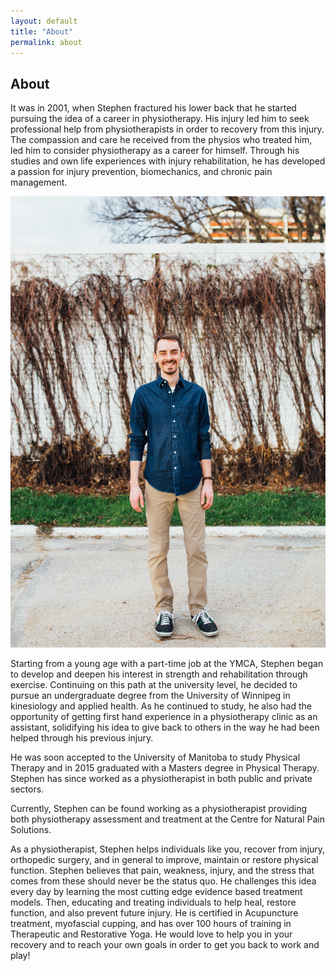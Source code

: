 ```yaml
---
layout: default
title: "About"
permalink: about
---
```

## About

It was in 2001, when Stephen fractured his lower back that he started pursuing the idea of a career in physiotherapy. His injury led him to seek professional help from physiotherapists in order to recovery from this injury. The compassion and care he received from the physios who treated him, led him to consider physiotherapy as a career for himself. Through his studies and own life experiences with injury rehabilitation, he has developed a passion for injury prevention, biomechanics, and chronic pain management.

<img src="https://github.com/klattphysio/klattphysio.github.io/blob/master/_pictures/Stephen_50.jpg?raw=true" title="Stephen Klatt, MPT" width="640">

Starting from a young age with a part-time job at the YMCA, Stephen began to develop and deepen his interest in strength and rehabilitation through exercise. Continuing on this path at the university level, he decided to pursue an undergraduate degree from the University of Winnipeg in kinesiology and applied health. As he continued to study, he also had the opportunity of getting first hand experience in a physiotherapy clinic as an assistant, solidifying his idea to give back to others in the way he had been helped through his previous injury.

He was soon accepted to the University of Manitoba to study Physical Therapy and in 2015 graduated with a Masters degree in Physical Therapy. Stephen has since worked as a physiotherapist in both public and private sectors.

Currently, Stephen can be found working as a physiotherapist providing both physiotherapy assessment and treatment at the Centre for Natural Pain Solutions.

As a physiotherapist, Stephen helps individuals like you, recover from injury, orthopedic surgery, and in general to improve, maintain or restore physical function. Stephen believes that pain, weakness, injury, and the stress that comes from these should never be the status quo. He challenges this idea every day by learning the most cutting edge evidence based treatment models. Then, educating and treating individuals to help heal, restore function, and also prevent future injury. He is certified in Acupuncture treatment, myofascial cupping, and has over 100 hours of training in Therapeutic and Restorative Yoga. He would love to help you in your recovery and to reach your own goals in order to get you back to work and play!
